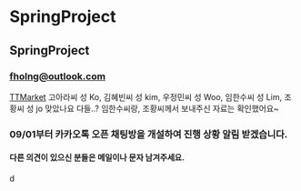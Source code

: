 # SpringProject
## SpringProject
### fholng@outlook.com
[TTMarket](http://ttmarket.shop/TTMarket)
고아라씨 성 Ko,
김혜빈씨 성 kim,
우정민씨 성 Woo,
임한수씨 성 Lim,
조황씨 성 jo 맞았나요 다들..?
임한수씨랑, 조황씨께서 보내주신 자료는 확인했어요~


### 09/01부터 카카오톡 오픈 채팅방을 개설하여 진행 상황 알림 받겠습니다.
#### 다른 의견이 있으신 분들은 메일이나 문자 남겨주세요.
d